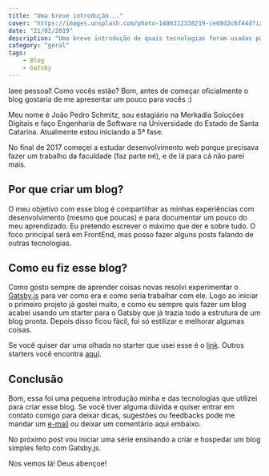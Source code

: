 ```yaml
---
title: "Uma breve introdução..."
cover: "https://images.unsplash.com/photo-1486312338219-ce68d2c6f44d?ixlib=rb-1.2.1&ixid=eyJhcHBfaWQiOjEyMDd9&auto=format&fit=crop&w=1504&q=80"
date: "21/02/2019"
description: "Uma breve introdução de quais tecnologias foram usadas para criar esse blog e o porquê de tê-lo criado."
category: "geral"
tags:
    - Blog
    - Gatsby
---
```


Iaee pessoal! Como vocês estão? Bom, antes de começar oficialmente o blog gostaria de me apresentar um pouco para vocês :)

Meu nome é João Pedro Schmitz, sou estagiário na Merkadia Soluções Digitais e faço Engenharia de Software na Universidade do Estado de Santa Catarina. Atualmente estou iniciando a 5ª fase.

No final de 2017 começei a estudar desenvolvimento web porque precisava fazer um trabalho da faculdade (faz parte né), e de lá para cá não parei mais. 

## Por que criar um blog?

O meu objetivo com esse blog é compartilhar as minhas experiências com desenvolvimento (mesmo que poucas) e para documentar um pouco do meu aprendizado. Eu pretendo escrever o máximo que der e sobre tudo. O foco principal será em FrontEnd, mas posso fazer alguns posts falando de outras tecnologias.

## Como eu fiz esse blog?

Como gosto sempre de aprender coisas novas resolvi experimentar o [Gatsby.js](<https://www.gatsbyjs.org/>) para ver como era e como seria trabalhar com ele. Logo ao iniciar o primeiro projeto já gostei muito, e como eu sempre quis fazer um blog acabei usando um starter para o Gatsby que já trazia todo a estrutura de um blog pronta. Depois disso ficou fácil, foi só estilizar e melhorar algumas coisas.

Se você quiser dar uma olhada no starter que usei esse é o [link](<https://www.gatsbyjs.org/starters/Vagr9K/gatsby-advanced-starter/>). Outros starters você encontra [aqui](<https://www.gatsbyjs.org/starters/?v=2>).

## Conclusão 

Bom, essa foi uma pequena introdução minha e das tecnologias que utilizei para criar esse blog. Se você tiver alguma dúvida e quiser entrar em contato comigo para deixar dicas, sugestões ou feedbacks pode me mandar um [e-mail](<mailto:jpedroschmitz@hotmail.com>) ou deixar um comentário aqui embaixo. 

No próximo post vou iniciar uma série ensinando a criar e hospedar um blog simples feito com Gatsby.js. 

Nos vemos lá! Deus abençoe!
